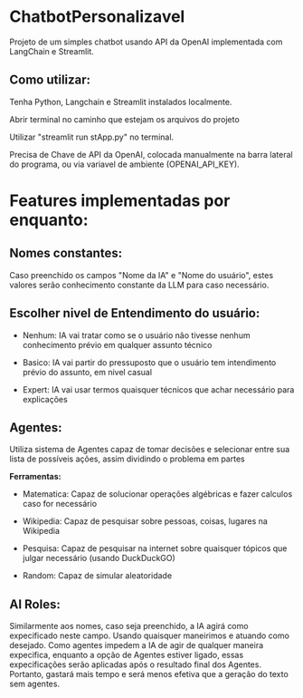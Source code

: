 # ChatbotPersonalizavel
Projeto de um simples chatbot usando API da OpenAI implementada com LangChain e Streamlit.
## Como utilizar:
  Tenha Python, Langchain e Streamlit instalados localmente.
  
  Abrir terminal no caminho que estejam os arquivos do projeto
  
  Utilizar "streamlit run stApp.py" no terminal.
  
  Precisa de Chave de API da OpenAI, colocada manualmente na barra lateral do programa, ou via variavel de ambiente (OPENAI_API_KEY).

# Features implementadas por enquanto:

## Nomes constantes:
  Caso preenchido os campos "Nome da IA" e "Nome do usuário", estes valores serão conhecimento constante da LLM para caso necessário.
  
## Escolher nivel de Entendimento do usuário:
- Nenhum: IA vai tratar como se o usuário não tivesse nenhum conhecimento prévio em qualquer assunto técnico

- Basico: IA vai partir do pressuposto que o usuário tem intendimento prévio do assunto, em nivel casual

- Expert: IA vai usar termos quaisquer técnicos que achar necessário para explicações

## Agentes:

  Utiliza sistema de Agentes capaz de tomar decisões e selecionar entre sua lista de possíveis ações, assim dividindo o problema em partes
  
  **Ferramentas:**
  
- Matematica: Capaz de solucionar operações algébricas e fazer calculos caso for necessário
    
- Wikipedia: Capaz de pesquisar sobre pessoas, coisas, lugares na Wikipedia
    
- Pesquisa: Capaz de pesquisar na internet sobre quaisquer tópicos que julgar necessário (usando DuckDuckGO)

- Random: Capaz de simular aleatoridade

## AI Roles:
  Similarmente aos nomes, caso seja preenchido, a IA agirá como expecificado neste campo. Usando quaisquer maneirimos e atuando como desejado.
  Como agentes impedem a IA de agir de qualquer maneira expecifica, enquanto a opção de Agentes estiver ligado, essas expecificações serão aplicadas após o resultado final dos Agentes.
  Portanto, gastará mais tempo e será menos efetiva que a geração do texto sem agentes.
